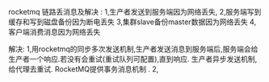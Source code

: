 rocketmq 链路丢消息及解决 : 
    1,生产者发送到服务端因为网络丢失,
    2,服务端写到缓存和写到磁盘备份因为断电丢失
    3,集群slave备份master数据因为网络丢失
    4,客户端消费消息因为网络丢失

解决:
    1,用rocketmq的同步多次发送机制,生产者发送消息到服务端后,服务端会给生产者一个响应.若没有会重试(重试队列可配置),直到响应.
生产者异步发送机制,给代理去重试.  RocketMQ提供事务消息机制 .
    2,

    
    